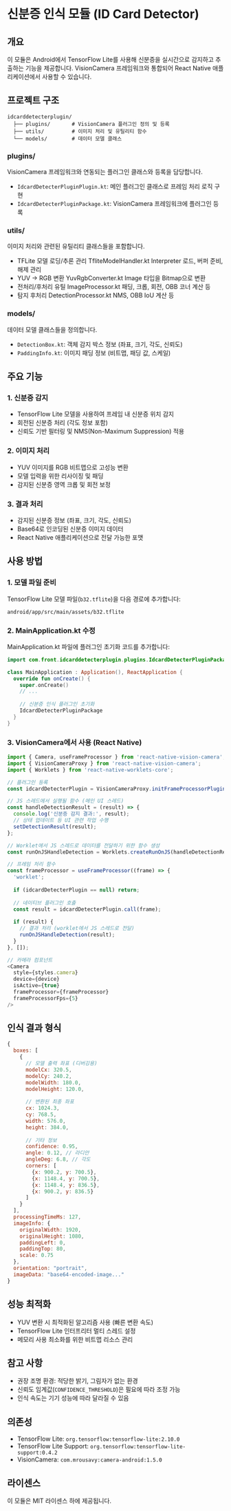 # 신분증 인식 모듈 (ID Card Detector)

## 개요
이 모듈은 Android에서 TensorFlow Lite를 사용해 신분증을 실시간으로 감지하고 추출하는 기능을 제공합니다. VisionCamera 프레임워크와 통합되어 React Native 애플리케이션에서 사용할 수 있습니다.

## 프로젝트 구조
```
idcarddetecterplugin/
  ├── plugins/       # VisionCamera 플러그인 정의 및 등록
  ├── utils/         # 이미지 처리 및 유틸리티 함수
  └── models/        # 데이터 모델 클래스
```

### plugins/
VisionCamera 프레임워크와 연동되는 플러그인 클래스와 등록을 담당합니다.
- `IdcardDetecterPluginPlugin.kt`: 메인 플러그인 클래스로 프레임 처리 로직 구현
- `IdcardDetecterPluginPackage.kt`: VisionCamera 프레임워크에 플러그인 등록

### utils/
이미지 처리와 관련된 유틸리티 클래스들을 포함합니다.
- TFLite 모델 로딩/추론 관리	TfliteModelHandler.kt	Interpreter 로드, 버퍼 준비, 해제 관리
- YUV → RGB 변환	YuvRgbConverter.kt	Image 타입을 Bitmap으로 변환
- 전처리/후처리 유틸	ImageProcessor.kt	패딩, 크롭, 회전, OBB 코너 계산 등
- 탐지 후처리	DetectionProcessor.kt	NMS, OBB IoU 계산 등

### models/
데이터 모델 클래스들을 정의합니다.
- `DetectionBox.kt`: 객체 감지 박스 정보 (좌표, 크기, 각도, 신뢰도)
- `PaddingInfo.kt`: 이미지 패딩 정보 (비트맵, 패딩 값, 스케일)

## 주요 기능

### 1. 신분증 감지
- TensorFlow Lite 모델을 사용하여 프레임 내 신분증 위치 감지
- 회전된 신분증 처리 (각도 정보 포함)
- 신뢰도 기반 필터링 및 NMS(Non-Maximum Suppression) 적용

### 2. 이미지 처리
- YUV 이미지를 RGB 비트맵으로 고성능 변환
- 모델 입력을 위한 리사이징 및 패딩
- 감지된 신분증 영역 크롭 및 회전 보정

### 3. 결과 처리
- 감지된 신분증 정보 (좌표, 크기, 각도, 신뢰도)
- Base64로 인코딩된 신분증 이미지 데이터
- React Native 애플리케이션으로 전달 가능한 포맷

## 사용 방법

### 1. 모델 파일 준비
TensorFlow Lite 모델 파일(`b32.tflite`)을 다음 경로에 추가합니다:
```
android/app/src/main/assets/b32.tflite
```

### 2. MainApplication.kt 수정
MainApplication.kt 파일에 플러그인 초기화 코드를 추가합니다:
```kotlin
import com.front.idcarddetecterplugin.plugins.IdcardDetecterPluginPackage

class MainApplication : Application(), ReactApplication {
  override fun onCreate() {
    super.onCreate()
    // ...
    
    // 신분증 인식 플러그인 초기화
    IdcardDetecterPluginPackage
  }
}
```

### 3. VisionCamera에서 사용 (React Native)
```javascript
import { Camera, useFrameProcessor } from 'react-native-vision-camera';
import { VisionCameraProxy } from 'react-native-vision-camera';
import { Worklets } from 'react-native-worklets-core';

// 플러그인 등록 
const idcardDetecterPlugin = VisionCameraProxy.initFrameProcessorPlugin('idcardDetecter');

// JS 스레드에서 실행될 함수 (메인 UI 스레드)
const handleDetectionResult = (result) => {
  console.log('신분증 감지 결과:', result);
  // 상태 업데이트 등 UI 관련 작업 수행
  setDetectionResult(result);
};

// Worklet에서 JS 스레드로 데이터를 전달하기 위한 함수 생성
const runOnJSHandleDetection = Worklets.createRunOnJS(handleDetectionResult);

// 프레임 처리 함수
const frameProcessor = useFrameProcessor((frame) => {
  'worklet';
  
  if (idcardDetecterPlugin == null) return;
  
  // 네이티브 플러그인 호출
  const result = idcardDetecterPlugin.call(frame);
  
  if (result) {
    // 결과 처리 (worklet에서 JS 스레드로 전달)
    runOnJSHandleDetection(result);
  }
}, []);

// 카메라 컴포넌트
<Camera
  style={styles.camera}
  device={device}
  isActive={true}
  frameProcessor={frameProcessor}
  frameProcessorFps={5}
/>
```

## 인식 결과 형식
```javascript
{
  boxes: [
    {
      // 모델 출력 좌표 (디버깅용)
      modelCx: 320.5,
      modelCy: 240.2,
      modelWidth: 180.0,
      modelHeight: 120.0,
      
      // 변환된 최종 좌표
      cx: 1024.3,
      cy: 768.5,
      width: 576.0,
      height: 384.0,
      
      // 기타 정보
      confidence: 0.95,
      angle: 0.12, // 라디안
      angleDeg: 6.8, // 각도
      corners: [
        {x: 900.2, y: 700.5},
        {x: 1148.4, y: 700.5},
        {x: 1148.4, y: 836.5},
        {x: 900.2, y: 836.5}
      ]
    }
  ],
  processingTimeMs: 127,
  imageInfo: {
    originalWidth: 1920,
    originalHeight: 1080,
    paddingLeft: 0,
    paddingTop: 80,
    scale: 0.75
  },
  orientation: "portrait",
  imageData: "base64-encoded-image..."
}
```

## 성능 최적화
- YUV 변환 시 최적화된 알고리즘 사용 (빠른 변환 속도)
- TensorFlow Lite 인터프리터 멀티 스레드 설정
- 메모리 사용 최소화를 위한 비트맵 리소스 관리

## 참고 사항
- 권장 조명 환경: 적당한 밝기, 그림자가 없는 환경
- 신뢰도 임계값(`CONFIDENCE_THRESHOLD`)은 필요에 따라 조정 가능
- 인식 속도는 기기 성능에 따라 달라질 수 있음

## 의존성
- TensorFlow Lite: `org.tensorflow:tensorflow-lite:2.10.0`
- TensorFlow Lite Support: `org.tensorflow:tensorflow-lite-support:0.4.2`
- VisionCamera: `com.mrousavy:camera-android:1.5.0`

## 라이센스
이 모듈은 MIT 라이센스 하에 제공됩니다. 